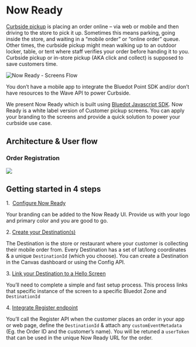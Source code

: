 Now Ready
=========

[Curbside pickup](https://bluedot.io/solutions/curbside-pickup/) is placing an order online – via web or mobile and then driving to the store to pick it up. Sometimes this means parking, going inside the store, and waiting in a “mobile order” or “online order” queue. Other times, the curbside pickup might mean walking up to an outdoor locker, table, or tent where staff verifies your order before handing it to you. Curbside pickup or in-store pickup (AKA click and collect) is supposed to save customers time.

![Now Ready - Screens Flow](https://docs.bluedot.io/wp-content/uploads/2022/05/Now-Ready-Screens-Flow-1024x768.png)

You don’t have a mobile app to integrate the Bluedot Point SDK and/or don’t have resources to the Wave API to power Curbside.

We present Now Ready which is built using [Bluedot Javascript SDK](https://docs.bluedot.io/web-sdk/). Now Ready is a white label version of Customer pickup screens. You can apply your branding to the screens and provide a quick solution to power your curbside use case.

Architecture & User flow
------------------------

### Order Registration

![](https://docs.bluedot.io/wp-content/uploads/2021/08/Now-Ready-Order-Registration-1024x315.png)

Getting started in 4 steps
--------------------------

1.  [Configure Now Ready](https://docs.bluedot.io/now-ready/configure-now-ready/)

Your branding can be added to the Now Ready UI. Provide us with your logo and primary color and you are good to go.

2\. [Create your Destination(s)](https://docs.bluedot.io/tempo/create-your-destinations/)

The Destination is the store or restaurant where your customer is collecting their mobile order from. Every Destination has a set of lat/long coordinates & a unique `DestinationId` (which you choose). You can create a Destination in the Canvas dashboard or using the Config API.

3\. [Link your Destination to a Hello Screen](https://docs.bluedot.io/hello-screens/#link)

You’ll need to complete a simple and fast setup process. This process links that specific instance of the screen to a specific Bluedot Zone and `DestinationId`

4\. [Integrate Register endpoint](https://docs.bluedot.io/now-ready/integrate-register-endpoint/)

You’ll call the Register API when the customer places an order in your app or web page, define the `DestinationId` & attach any `customEventMetadata` (Eg. the Order ID and the customer’s name). You will be retuned a `userToken` that can be used in the unique Now Ready URL for the order.